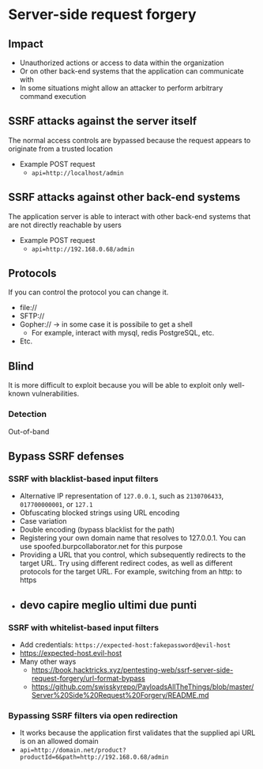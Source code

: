 # Server-side request forgery 

## Impact
- Unauthorized actions or access to data within the organization
- Or on other back-end systems that the application can communicate with
- In some situations might allow an attacker to perform arbitrary command execution

## SSRF attacks against the server itself
The normal access controls are bypassed because the request appears to originate from a trusted location
- Example POST request
  - ```api=http://localhost/admin```

## SSRF attacks against other back-end systems
The application server is able to interact with other back-end systems that are not directly reachable by users
- Example POST request
  - ```api=http://192.168.0.68/admin```

## Protocols
If you can control the protocol you can change it.
- file://
- SFTP://
- Gopher:// -> in some case it is possibile to get a shell
  - For example, interact with mysql, redis PostgreSQL, etc.
- Etc.

## Blind
It is more difficult to exploit because you will be able to exploit only well-known vulnerabilities.
### Detection
Out-of-band
 
## Bypass SSRF defenses
### SSRF with blacklist-based input filters
- Alternative IP representation of ```127.0.0.1```, such as ```2130706433```, ```017700000001```, or ```127.1```
- Obfuscating blocked strings using URL encoding
- Case variation
- Double encoding (bypass blacklist for the path)
- Registering your own domain name that resolves to 127.0.0.1. You can use spoofed.burpcollaborator.net for this purpose
- Providing a URL that you control, which subsequently redirects to the target URL. Try using different redirect codes, as well as different protocols for the target URL. For example, switching from an http: to https
- ## devo capire meglio ultimi due punti

### SSRF with whitelist-based input filters
- Add credentials: ```https://expected-host:fakepassword@evil-host```
- https://expected-host.evil-host
- Many other ways 
  - https://book.hacktricks.xyz/pentesting-web/ssrf-server-side-request-forgery/url-format-bypass
  - https://github.com/swisskyrepo/PayloadsAllTheThings/blob/master/Server%20Side%20Request%20Forgery/README.md

### Bypassing SSRF filters via open redirection
- It works because the application first validates that the supplied api URL is on an allowed domain
- ```api=http://domain.net/product?productId=6&path=http://192.168.0.68/admin```
